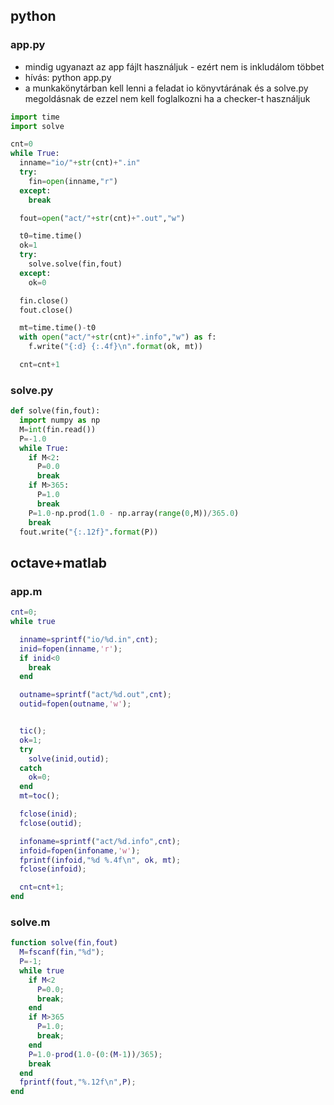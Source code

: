 ## python

### app.py
* mindig ugyanazt az app fájlt használjuk - ezért nem is inkludálom többet
* hívás: python app.py
* a munkakönytárban kell lenni a feladat io könyvtárának és a solve.py megoldásnak
  de ezzel nem kell foglalkozni ha a checker-t használjuk

```python
import time
import solve

cnt=0
while True:
  inname="io/"+str(cnt)+".in"
  try:
    fin=open(inname,"r")
  except:
    break

  fout=open("act/"+str(cnt)+".out","w")

  t0=time.time()
  ok=1
  try:
    solve.solve(fin,fout)
  except:
    ok=0

  fin.close()
  fout.close()

  mt=time.time()-t0
  with open("act/"+str(cnt)+".info","w") as f:
    f.write("{:d} {:.4f}\n".format(ok, mt))

  cnt=cnt+1
```

### solve.py
```python
def solve(fin,fout):
  import numpy as np
  M=int(fin.read()) 
  P=-1.0
  while True:
    if M<2:
      P=0.0
      break
    if M>365:
      P=1.0
      break
    P=1.0-np.prod(1.0 - np.array(range(0,M))/365.0)
    break
  fout.write("{:.12f}".format(P))
```

## octave+matlab

### app.m
```matlab
cnt=0;
while true

  inname=sprintf("io/%d.in",cnt);
  inid=fopen(inname,'r');
  if inid<0
    break
  end

  outname=sprintf("act/%d.out",cnt);
  outid=fopen(outname,'w');


  tic();
  ok=1;
  try
    solve(inid,outid);
  catch
    ok=0;
  end
  mt=toc();

  fclose(inid);
  fclose(outid);

  infoname=sprintf("act/%d.info",cnt);
  infoid=fopen(infoname,'w');
  fprintf(infoid,"%d %.4f\n", ok, mt);
  fclose(infoid);

  cnt=cnt+1;
end
```


### solve.m
```matlab
function solve(fin,fout)
  M=fscanf(fin,"%d");
  P=-1;
  while true
    if M<2 
      P=0.0;
      break;
    end
    if M>365 
      P=1.0;
      break;
    end
    P=1.0-prod(1.0-(0:(M-1))/365);
    break
  end
  fprintf(fout,"%.12f\n",P);
end
```
